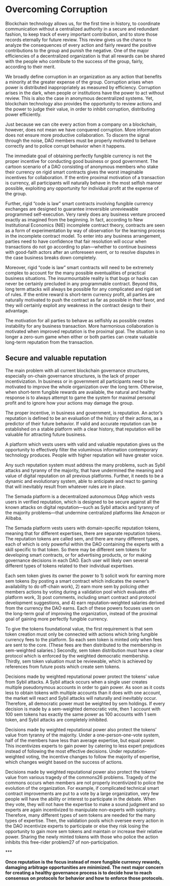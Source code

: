 # Overcoming Corruption

Blockchain technology allows us, for the first time in history, to coordinate communication without a centralized authority in a secure and redundant fashion, to keep track of every important contribution, and to store those records eternally for future review. This review gives us the chance to analyze the consequences of every action and fairly reward the positive contributions to the group and punish the negative. One of the major efficiencies of a decentralized organization is that all rewards can be shared with the people who contribute to the success of the group, fairly, according to their merit.

We broadly define corruption in an organization as any action that benefits a minority at the greater expense of the group. Corruption arises when power is distributed inappropriately as measured by efficiency. Corruption arises in the dark, when people or institutions have the power to act without review. This is also the case in anonymous decentralized systems. Yet, blockchain technology also provides the opportunity to review actions and the power to judge their value, in order to inhibit corruption, distributing power efficiently.

Just because we can cite every action from a company on a blockchain, however, does not mean we have conquered corruption. More information does not ensure more productive collaboration. To discern the signal through the noise, DAO members must be properly motivated to behave correctly and to police corrupt behavior when it happens.

The immediate goal of obtaining perfectly fungible currency is not the proper incentive for conducting good business or good government. The cartoon scenario of a DAO consisting of anonymous members who stake their currency on rigid smart contracts gives the worst imaginable incentives for collaboration. If the entire proximal motivation of a transaction is currency, all participants will naturally behave in the most selfish manner possible, exploiting any opportunity for individual profit at the expense of the group.

Further, rigid “code is law” smart contracts involving fungible currency exchanges are designed to guarantee irreversible unreviewable programmed self-execution. Very rarely does any business venture proceed exactly as imagined from the beginning. In fact, according to New Institutional Economics \(NIE\) incomplete contract theory, contracts are seen as a form of experimentation by way of observation for the learning process in the incomplete contract model. To enter into any business arrangement, parties need to have confidence that fair resolution will occur when transactions do not go according to plan—whether to continue business with good-faith actors after an unforeseen event, or to resolve disputes in the case business breaks down completely.

Moreover, rigid “code is law” smart contracts will need to be extremely complex to account for the many possible eventualities of practical business situations. The insurmountable reality is that bugs or hacks can never be certainly precluded in any programmable contract. Beyond this, long term attacks will always be possible for any complicated and rigid set of rules. If the entire reward is short-term currency profit, all parties are naturally motivated to push the contract as far as possible in their favor, and they will certainly exploit any weakness in the contract design to their advantage.

The motivation for all parties to behave as selfishly as possible creates instability for any business transaction. More harmonious collaboration is motivated when improved reputation is the proximal goal. The situation is no longer a zero-sum game when either or both parties can create valuable long-term reputation from the transaction.

## Secure and valuable reputation

The main problem with all current blockchain governance structures, especially on-chain governance structures, is the lack of proper incentivization. In business or in government all participants need to be motivated to improve the whole organization over the long term. Otherwise, when short-term fungible rewards are available, the natural and healthy response is to always attempt to game the system for maximal personal profit and to ignore how your actions may damage the group.

The proper incentive, in business and government, is reputation. An actor’s ​reputation ​is defined to be an evaluation of the history of their actions, as a predictor of their future behavior. If valid and accurate reputation can be established on a stable platform with a clear history, that reputation will be valuable for attracting future business.

A platform which vests users with valid and valuable reputation gives us the opportunity to effectively filter the voluminous information contemporary technology produces. People with higher reputation will have greater voice.

Any such reputation system must address the many problems, such as Sybil attacks and tyranny of the majority, that have undermined the meaning and value of digital reputation on all previous platforms. Further, it needs to be a dynamic and evolutionary system, able to anticipate and react to gaming that will inevitably result from whatever rules are in place.

The Semada platform is a decentralized autonomous DApp which vests users in verified reputation, which is designed to be secure against all the known attacks on digital reputation—such as Sybil attacks and tyranny of the majority problems—that undermine centralized platforms like Amazon or Alibaba.

The Semada platform vests users with ​domain-specific ​reputation tokens, meaning that for different expertises, there are separate reputation tokens. The reputation tokens are called sem​, and there are many different types, each of which is only powerful within the DAO containing the experts with a skill specific to that token. So there may be different sem tokens for developing smart contracts, or for advertising products, or for making governance decisions in each DAO. Each user will likely own several different types of tokens related to their individual expertises.

Each sem token gives its owner the power to 1\) solicit work for earning more sem tokens \(by posting a smart contract which indicates the owner’s availability to do off-chain work\), 2\) earn more sem by policing other members actions by voting during a validation pool which evaluates off-platform work, 3\) post comments, including smart contract and protocol development suggestions, and 4\) earn reputation-weighted salaries derived from the currency the DAO earns. Each of these powers focuses users on the long-term goal of improving the organization, instead of the proximal goal of gaining more perfectly fungible currency.

To give the tokens foundational value, the first requirement is that sem token creation must only be connected with actions which bring fungible currency fees to the platform. So each sem token is minted only when fees are sent to the core. \(These fees are then distributed to the membership in sem-weighted salaries.\) Secondly, sem token distribution must have a clear protocol which is enforced by the weighted democratic membership. Thirdly, sem token valuation must be reviewable, which is achieved by references from future posts which create sem tokens.

Decisions made by weighted reputational power protect the tokens’ value from Sybil attacks. A Sybil attack​ occurs when a single user creates multiple pseudonymous accounts in order to gain power. As soon as it costs less to obtain tokens with multiple accounts than it does with one account, the market will react and Sybil attacks will naturally and inevitably occur. Therefore, all democratic power must be weighted by sem holdings. If every decision is made by a sem-weighted democratic vote, then 1 account with 100 sem tokens has exactly the same power as 100 accounts with 1 sem token, and Sybil attacks are completely inhibited.

Decisions made by weighted reputational power also protect the tokens’ value from​ tyranny of the majority​. Under a one-person-one-vote system, half of the members have less than average expertise, but equal power. This incentivizes experts to gain power by catering to less expert prejudices instead of following the most effective decisions. Under reputation-weighted voting, the incentive changes to follow the majority of expertise, which changes weight based on the success of actions.

Decisions made by weighted reputational power also protect the tokens’ value from various tragedy of the commons26 problems. Tragedy of the commons occurs when members are not properly incentivized to police the evolution of the organization. For example, if complicated technical smart contract improvements are put to a vote by a large organization, very few people will have the ability or interest to participate in the debate. When they vote, they will not have the expertise to make a sound judgment and so experts are again incentivized to manipulate non-experts with sophistry. Therefore, many different types of sem tokens are needed for the many types of expertise. Then, the validation pools which oversee every action in the DAO incentivize experts to participate or else they risk losing the opportunity to gain more sem tokens and maintain or increase their relative power. Sharing the newly minted tokens with those who police the action inhibits this free-rider problem27 of non-participation.

\*\*\*

**Once reputation is the focus instead of more fungible currency rewards, damaging arbitrage opportunities are minimized. The next major concern for creating a healthy governance process is to decide how to reach consensus on protocols for behavior and how to enforce those protocols.**

